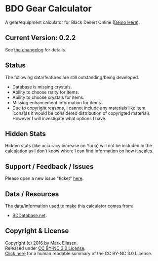 BDO Gear Calculator
========

A gear/equipment calculator for Black Desert Online ([Demo Here](https://www.sirmre.com/bdo-gear-calculator)).


## Current Version: 0.2.2

See [the changelog](https://github.com/MrEliasen/BDO-Gear-Calculator/blob/master/CHANGELOG.md) for details.


## Status

The following data/features are still outstanding/being developed.

  - Database is missing crystals.
  - Ability to choose rarity for items.
  - Ability to choose crystals for items.
  - Missing enhancement information for items.
  - Due to copyright reasons, I cannot include any materials like item icons(as it would be considered distribution of copyrigted material). However I will investigate what options I have.


## Hidden Stats

Hidden stats (like accuracy increase on Yuria) will not be included in the calculation as I don't know where I can find information on how it scales.


## Support / Feedback / Issues

Please open a new issue "ticket" [here](https://github.com/MrEliasen/bdo-calculator/issues).


## Data / Resources

The data/information used to make this calculator comes from:

 * [BDDatabase.net](http://bddatabase.net).


## Copyright & License

Copyright (c) 2016 by Mark Eliasen.   
Released under [CC BY-NC 3.0 License](https://creativecommons.org/licenses/by-nc/3.0/legalcode).   
[Click here](https://creativecommons.org/licenses/by-nc/3.0/) for a human readable summary of the CC BY-NC 3.0 License.